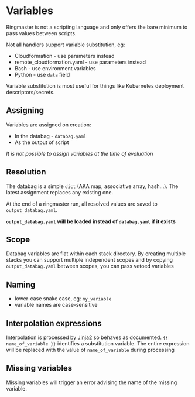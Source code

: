 # Variables

Ringmaster is not a scripting language and only offers the bare minimum to
pass values between scripts.

Not all handlers support variable substitution, eg:

* Cloudformation - use parameters instead
* remote_cloudformation.yaml - use parameters instead
* Bash - use environment variables
* Python - use `data` field

Variable substitution is most useful for things like Kubernetes deployment
descriptors/secrets.

## Assigning

Variables are assigned on creation:

* In the databag - `databag.yaml` 
* As the output of script

_It is not possible to assign variables at the time of evaluation_

## Resolution

The databag is a simple `dict` (AKA map, associative array, hash...). The
latest assignment replaces any existing one.

At the end of a ringmaster run, all resolved values are saved to 
`output_databag.yaml`. 

**`output_databag.yaml` will be loaded instead of `databag.yaml` if it exists**

## Scope

Databag variables are flat within each stack directory. By creating multiple 
stacks you can support multiple independent scopes and by copying 
`output_databag.yaml` between scopes, you can pass vetoed variables 

## Naming

* lower-case snake case, eg: `my_variable`
* variable names are case-sensitive

## Interpolation expressions

Interpolation is processed by [Jinja2](https://jinja.palletsprojects.com/)
so behaves as documented. `{{ name_of_variable }}` identifies a substitution
variable. The entire expression will be replaced with the value of 
`name_of_variable` during processing

## Missing variables

Missing variables will trigger an error advising the name of the missing 
variable.


